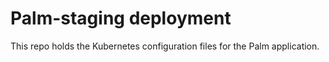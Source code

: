 # Palm-staging deployment
This repo holds the Kubernetes configuration files for the Palm application.